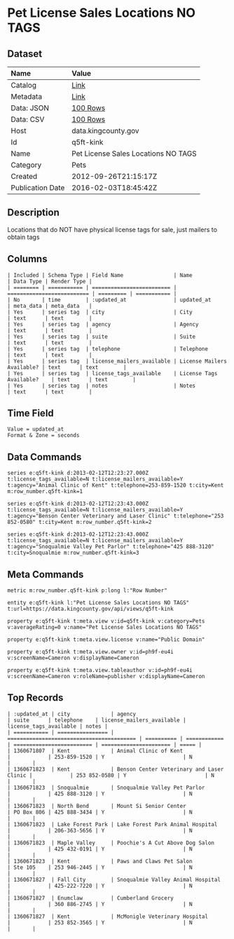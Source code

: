 # Pet License Sales Locations NO TAGS

## Dataset

| Name | Value |
| :--- | :---- |
| Catalog | [Link](https://catalog.data.gov/dataset/pet-license-sales-locations-no-tags-acbbf) |
| Metadata | [Link](https://data.kingcounty.gov/api/views/q5ft-kink) |
| Data: JSON | [100 Rows](https://data.kingcounty.gov/api/views/q5ft-kink/rows.json?max_rows=100) |
| Data: CSV | [100 Rows](https://data.kingcounty.gov/api/views/q5ft-kink/rows.csv?max_rows=100) |
| Host | data.kingcounty.gov |
| Id | q5ft-kink |
| Name | Pet License Sales Locations NO TAGS |
| Category | Pets |
| Created | 2012-09-26T21:15:17Z |
| Publication Date | 2016-02-03T18:45:42Z |

## Description

Locations that do NOT have physical license tags for sale, just mailers to obtain tags

## Columns

```ls
| Included | Schema Type | Field Name                | Name                       | Data Type | Render Type |
| ======== | =========== | ========================= | ========================== | ========= | =========== |
| No       | time        | :updated_at               | updated_at                 | meta_data | meta_data   |
| Yes      | series tag  | city                      | City                       | text      | text        |
| Yes      | series tag  | agency                    | Agency                     | text      | text        |
| Yes      | series tag  | suite                     | Suite                      | text      | text        |
| Yes      | series tag  | telephone                 | Telephone                  | text      | text        |
| Yes      | series tag  | license_mailers_available | License Mailers Available? | text      | text        |
| Yes      | series tag  | license_tags_available    | License Tags Available?    | text      | text        |
| Yes      | series tag  | notes                     | Notes                      | text      | text        |
```

## Time Field

```ls
Value = updated_at
Format & Zone = seconds
```

## Data Commands

```ls
series e:q5ft-kink d:2013-02-12T12:23:27.000Z t:license_tags_available=N t:license_mailers_available=Y t:agency="Animal Clinic of Kent" t:telephone=253-859-1520 t:city=Kent m:row_number.q5ft-kink=1

series e:q5ft-kink d:2013-02-12T12:23:43.000Z t:license_tags_available=N t:license_mailers_available=Y t:agency="Benson Center Veterinary and Laser Clinic" t:telephone="253 852-0580" t:city=Kent m:row_number.q5ft-kink=2

series e:q5ft-kink d:2013-02-12T12:23:43.000Z t:license_tags_available=N t:license_mailers_available=Y t:agency="Snoqualmie Valley Pet Parlor" t:telephone="425 888-3120" t:city=Snoqualmie m:row_number.q5ft-kink=3
```

## Meta Commands

```ls
metric m:row_number.q5ft-kink p:long l:"Row Number"

entity e:q5ft-kink l:"Pet License Sales Locations NO TAGS" t:url=https://data.kingcounty.gov/api/views/q5ft-kink

property e:q5ft-kink t:meta.view v:id=q5ft-kink v:category=Pets v:averageRating=0 v:name="Pet License Sales Locations NO TAGS"

property e:q5ft-kink t:meta.view.license v:name="Public Domain"

property e:q5ft-kink t:meta.view.owner v:id=ph9f-eu4i v:screenName=Cameron v:displayName=Cameron

property e:q5ft-kink t:meta.view.tableauthor v:id=ph9f-eu4i v:screenName=Cameron v:roleName=publisher v:displayName=Cameron
```

## Top Records

```ls
| :updated_at | city             | agency                                    | suite      | telephone    | license_mailers_available | license_tags_available | notes | 
| =========== | ================ | ========================================= | ========== | ============ | ========================= | ====================== | ===== | 
| 1360671807  | Kent             | Animal Clinic of Kent                     |            | 253-859-1520 | Y                         | N                      |       | 
| 1360671823  | Kent             | Benson Center Veterinary and Laser Clinic |            | 253 852-0580 | Y                         | N                      |       | 
| 1360671823  | Snoqualmie       | Snoqualmie Valley Pet Parlor              |            | 425 888-3120 | Y                         | N                      |       | 
| 1360671823  | North Bend       | Mount Si Senior Center                    | PO Box 806 | 425 888-3434 | Y                         | N                      |       | 
| 1360671823  | Lake Forest Park | Lake Forest Park Animal Hospital          |            | 206-363-5656 | Y                         | N                      |       | 
| 1360671823  | Maple Valley     | Poochie's A Cut Above Dog Salon           |            | 425 432-0191 | Y                         | N                      |       | 
| 1360671823  | Kent             | Paws and Claws Pet Salon                  | Ste 105    | 253 946-2445 | Y                         | N                      |       | 
| 1360671827  | Fall City        | Snoqualmie Valley Animal Hospital         |            | 425-222-7220 | Y                         | N                      |       | 
| 1360671827  | Enumclaw         | Cumberland Grocery                        |            | 360 886-2745 | Y                         | N                      |       | 
| 1360671827  | Kent             | McMonigle Veterinary Hospital             |            | 253 852-3565 | Y                         | N                      |       | 
```